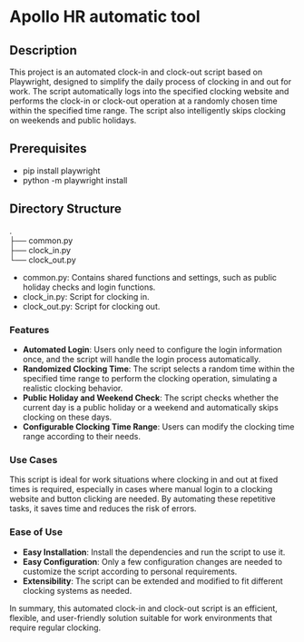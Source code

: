 # Apollo HR automatic tool

## Description  
  
This project is an automated clock-in and clock-out script based on Playwright, designed to simplify the daily process of clocking in and out for work. The script automatically logs into the specified clocking website and performs the clock-in or clock-out operation at a randomly chosen time within the specified time range. The script also intelligently skips clocking on weekends and public holidays.  

## Prerequisites  
- pip install playwright  
- python -m playwright install

## Directory Structure
.  
├── common.py  
├── clock_in.py  
└── clock_out.py  

- common.py: Contains shared functions and settings, such as public holiday checks and login functions.
- clock_in.py: Script for clocking in.
- clock_out.py: Script for clocking out.

### Features  
  
- **Automated Login**: Users only need to configure the login information once, and the script will handle the login process automatically.  
- **Randomized Clocking Time**: The script selects a random time within the specified time range to perform the clocking operation, simulating a realistic clocking behavior.  
- **Public Holiday and Weekend Check**: The script checks whether the current day is a public holiday or a weekend and automatically skips clocking on these days.  
- **Configurable Clocking Time Range**: Users can modify the clocking time range according to their needs.  
  
### Use Cases  
  
This script is ideal for work situations where clocking in and out at fixed times is required, especially in cases where manual login to a clocking website and button clicking are needed. By automating these repetitive tasks, it saves time and reduces the risk of errors.  
  
### Ease of Use  
  
- **Easy Installation**: Install the dependencies and run the script to use it.  
- **Easy Configuration**: Only a few configuration changes are needed to customize the script according to personal requirements.  
- **Extensibility**: The script can be extended and modified to fit different clocking systems as needed.  
  
In summary, this automated clock-in and clock-out script is an efficient, flexible, and user-friendly solution suitable for work environments that require regular clocking.  
